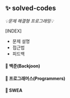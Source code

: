 ## **✨ solved-codes**
*💡문제 해결형 프로그래밍💡*

[INDEX]
- 문제 설명
- 접근법
- 피드백

#### 📁 백준(Backjoon)
#### 📁 프로그래머스(Programmers)
#### 📁 SWEA 
